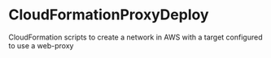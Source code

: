 # CloudFormationProxyDeploy
CloudFormation scripts to create a network in AWS with a target configured to use a web-proxy
